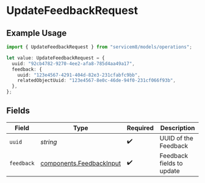 # UpdateFeedbackRequest

## Example Usage

```typescript
import { UpdateFeedbackRequest } from "servicem8/models/operations";

let value: UpdateFeedbackRequest = {
  uuid: "92cb4782-9270-4ee2-afa8-785d4aa49a17",
  feedback: {
    uuid: "123e4567-4291-404d-82e3-231cfabfc9bb",
    relatedObjectUuid: "123e4567-8e0c-46de-94f0-231cf066f93b",
  },
};
```

## Fields

| Field                                                                | Type                                                                 | Required                                                             | Description                                                          |
| -------------------------------------------------------------------- | -------------------------------------------------------------------- | -------------------------------------------------------------------- | -------------------------------------------------------------------- |
| `uuid`                                                               | *string*                                                             | :heavy_check_mark:                                                   | UUID of the Feedback                                                 |
| `feedback`                                                           | [components.FeedbackInput](../../models/components/feedbackinput.md) | :heavy_check_mark:                                                   | Feedback fields to update                                            |
